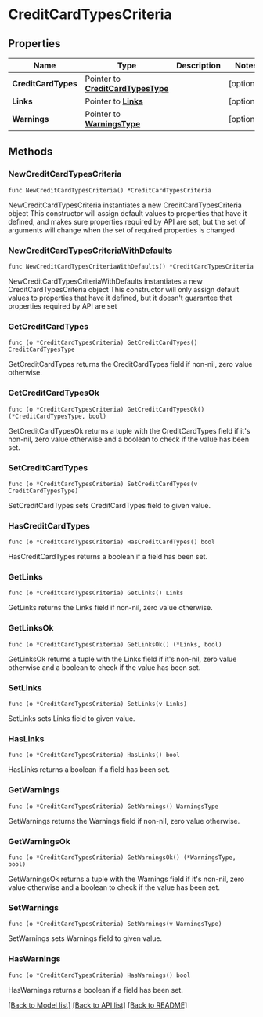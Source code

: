 # CreditCardTypesCriteria

## Properties

Name | Type | Description | Notes
------------ | ------------- | ------------- | -------------
**CreditCardTypes** | Pointer to [**CreditCardTypesType**](CreditCardTypesType.md) |  | [optional] 
**Links** | Pointer to [**Links**](Links.md) |  | [optional] 
**Warnings** | Pointer to [**WarningsType**](WarningsType.md) |  | [optional] 

## Methods

### NewCreditCardTypesCriteria

`func NewCreditCardTypesCriteria() *CreditCardTypesCriteria`

NewCreditCardTypesCriteria instantiates a new CreditCardTypesCriteria object
This constructor will assign default values to properties that have it defined,
and makes sure properties required by API are set, but the set of arguments
will change when the set of required properties is changed

### NewCreditCardTypesCriteriaWithDefaults

`func NewCreditCardTypesCriteriaWithDefaults() *CreditCardTypesCriteria`

NewCreditCardTypesCriteriaWithDefaults instantiates a new CreditCardTypesCriteria object
This constructor will only assign default values to properties that have it defined,
but it doesn't guarantee that properties required by API are set

### GetCreditCardTypes

`func (o *CreditCardTypesCriteria) GetCreditCardTypes() CreditCardTypesType`

GetCreditCardTypes returns the CreditCardTypes field if non-nil, zero value otherwise.

### GetCreditCardTypesOk

`func (o *CreditCardTypesCriteria) GetCreditCardTypesOk() (*CreditCardTypesType, bool)`

GetCreditCardTypesOk returns a tuple with the CreditCardTypes field if it's non-nil, zero value otherwise
and a boolean to check if the value has been set.

### SetCreditCardTypes

`func (o *CreditCardTypesCriteria) SetCreditCardTypes(v CreditCardTypesType)`

SetCreditCardTypes sets CreditCardTypes field to given value.

### HasCreditCardTypes

`func (o *CreditCardTypesCriteria) HasCreditCardTypes() bool`

HasCreditCardTypes returns a boolean if a field has been set.

### GetLinks

`func (o *CreditCardTypesCriteria) GetLinks() Links`

GetLinks returns the Links field if non-nil, zero value otherwise.

### GetLinksOk

`func (o *CreditCardTypesCriteria) GetLinksOk() (*Links, bool)`

GetLinksOk returns a tuple with the Links field if it's non-nil, zero value otherwise
and a boolean to check if the value has been set.

### SetLinks

`func (o *CreditCardTypesCriteria) SetLinks(v Links)`

SetLinks sets Links field to given value.

### HasLinks

`func (o *CreditCardTypesCriteria) HasLinks() bool`

HasLinks returns a boolean if a field has been set.

### GetWarnings

`func (o *CreditCardTypesCriteria) GetWarnings() WarningsType`

GetWarnings returns the Warnings field if non-nil, zero value otherwise.

### GetWarningsOk

`func (o *CreditCardTypesCriteria) GetWarningsOk() (*WarningsType, bool)`

GetWarningsOk returns a tuple with the Warnings field if it's non-nil, zero value otherwise
and a boolean to check if the value has been set.

### SetWarnings

`func (o *CreditCardTypesCriteria) SetWarnings(v WarningsType)`

SetWarnings sets Warnings field to given value.

### HasWarnings

`func (o *CreditCardTypesCriteria) HasWarnings() bool`

HasWarnings returns a boolean if a field has been set.


[[Back to Model list]](../README.md#documentation-for-models) [[Back to API list]](../README.md#documentation-for-api-endpoints) [[Back to README]](../README.md)


